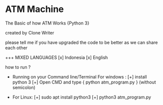 # ATM Machine
The Basic of how ATM Works
{Python 3}

created by Clone Writer

please tell me if you have upgraded the code to be better as we can share each other

+++ MIXED LANGUAGES
[x] Indonesia
[x] English

how to run ?

- Running on your Command line/Terminal
For windows :
[+] install python 3
[+] Open CMD and type { python atm_program.py } (without semicolon)

- For Linux:
[+] sudo apt install python3
[+] python3 atm_program.py
